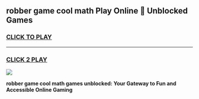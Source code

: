 
## robber game cool math Play Online 👋 Unblocked Games
<h3>
<a href="https://news.freeplayer.one?title=robber_game_cool_math&ref=17CMG">CLICK TO PLAY</a></h3>
<hr>

<h3>
<a href="https://news.freeplayer.one?title=robber_game_cool_math&ref=17CMG">CLICK 2 PLAY</a>
  
</h3>

<a href="https://news.freeplayer.one?title=robber_game_cool_math&ref=17CMG/"><img src="https://clearcache.store/games.png"></a>


**robber game cool math games unblocked: Your Gateway to Fun and Accessible Online Gaming**
